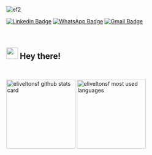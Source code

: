 ![ef2](https://user-images.githubusercontent.com/17456800/236693547-e0aabc41-7009-4db8-abf5-b2c2681d891e.gif)


[![Linkedin Badge](https://img.shields.io/badge/-LinkedIn-blue?style=flat-square&logo=Linkedin&logoColor=white&link=https://www.linkedin.com/in/eliveltonferreiradev/)](https://www.linkedin.com/in/eliveltonferreiradev/)
[![WhatsApp Badge](https://img.shields.io/badge/-WhatsApp-25D366?style=flat-square&logo=whatsapp&logoColor=white&link=https://wa.me/5585996375272)](https://wa.me/5585996375272)
[![Gmail Badge](https://img.shields.io/badge/-eliveltonferreira.dev@gmail.com-c14438?style=flat-square&logo=Gmail&logoColor=white&link=mailto:eliveltonferreira.dev@gmail.com)](mailto:eliveltonferreira.dev@gmail.com)

<br/>

## <img src="https://media.giphy.com/media/hvRJCLFzcasrR4ia7z/giphy.gif" width="30px" height="30px"> Hey there!

<br/>

<p>
 <img height="180rem" src="https://github-readme-stats.vercel.app/api?username=eliveltonsf&show_icons=true&icon_color=C95FDD&text_color=718096&bg_color=ffffff00&title_color=7DB2ED&include_all_commits=true&count_private=true&hide_border=true" alt="eliveltonsf github stats card">


 <img height="180rem" src="https://github-readme-stats.vercel.app/api/top-langs/?username=eliveltonsf&layout=compact&icon_color=805AD5&text_color=718096&title_color=7DB2ED&bg_color=ffffff00&hide_border=true&langs_count=7&hide=Blade" alt="eliveltonsf most used languages">
</p>

